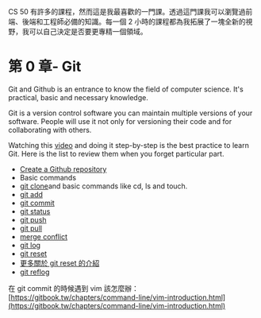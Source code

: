 CS 50 有許多的課程，然而這是我最喜歡的一門課。透過這門課我可以瀏覽過前端、後端和工程師必備的知識。每一個 2 小時的課程都為我拓展了一塊全新的視野，我可以自己決定是否要更專精一個領域。

# 第 0 章- Git

Git and Github is an entrance to know the field of computer science. It's practical, basic and necessary knowledge.

Git is a version control software you can maintain multiple versions of your software. People will use it not only for versioning their code and for collaborating with others.

Watching this [video]((https://www.youtube.com/watch?v=1u2qu-EmIRc)) and doing it step-by-step is the best practice to learn Git. Here is the list to review them when you forget particular part.
* [Create a Github repository](https://youtu.be/1u2qu-EmIRc?t=700)
* Basic commands
 * [git clone](https://youtu.be/1u2qu-EmIRc?t=748)and basic commands like cd, ls and touch. 
 * [git add](https://youtu.be/1u2qu-EmIRc?t=904)
 * [git commit](https://youtu.be/1u2qu-EmIRc?t=971)
 * [git status](https://youtu.be/1u2qu-EmIRc?t=1065)
 * [git push](https://youtu.be/1u2qu-EmIRc?t=1120)
 * [git pull](https://youtu.be/1u2qu-EmIRc?t=1202)
 * [merge conflict](https://youtu.be/1u2qu-EmIRc?t=1416)
 * [git log](https://youtu.be/1u2qu-EmIRc?t=1653)
 * [git reset](https://youtu.be/1u2qu-EmIRc?t=1673)
  * [更多關於 git reset 的介紹](https://gitbook.tw/chapters/using-git/reset-commit.html)
 * [git reflog](https://youtu.be/1u2qu-EmIRc?t=1857)


在 git commit 的時候遇到 vim 該怎麼辦：[https://gitbook.tw/chapters/command-line/vim-introduction.html](https://gitbook.tw/chapters/command-line/vim-introduction.html)

